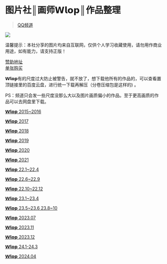 # 图片社║画师𝗪𝗹𝗼𝗽║作品整理  
> [QQ频道](https://pd.qq.com/s/5ad8gb8yg)      
  
![](https://i.postimg.cc/Wpmg8Tj9/F0-DDF8396-C06-C8422-AEA315-E92-EF95-FD1719326274710.jpg)        
  
温馨提示：本社分享的图片均来自互联网，仅供个人学习收藏使用，请勿用作商业用途，如有能力，请支持正版！

[赞助地址](https://azz.net/wlop)    
[单张购买](https://wlop.huotan.com/)    

𝗪𝗹𝗼𝗽有的尺度过大防止被警告，就不放了，想下载他所有的作品的，可以查看置顶链接里的百度云盘，进行统一下载再解压（分卷压缩包是这样的)     。

PS：频道只会发一些尺度没那么大以及图片画质偏小的作品。至于更高画质的作品可以去网盘里下载。

[𝗪𝗹𝗼𝗽 2015~2016](https://pd.qq.com/s/3rtpwpdk3)    

[𝗪𝗹𝗼𝗽 2017](https://pd.qq.com/s/26zpebzmg)    

[𝗪𝗹𝗼𝗽 2018](https://pd.qq.com/s/fvh7lcwq5)    

[𝗪𝗹𝗼𝗽 2019](https://pd.qq.com/s/172civbte)    

[𝗪𝗹𝗼𝗽 2020](https://pd.qq.com/s/4gghsk3du)    

[𝗪𝗹𝗼𝗽 2021](https://pd.qq.com/s/bzgyltjco)    

[𝗪𝗹𝗼𝗽 22.1~22.4](https://pd.qq.com/s/85xf7onad)    

[𝗪𝗹𝗼𝗽 22.6~22.9](https://pd.qq.com/s/1yv6t86av)    

[𝗪𝗹𝗼𝗽 22.10~22.12](https://pd.qq.com/s/4ssfy4v9m)    

[𝗪𝗹𝗼𝗽 23.1~23.4](https://pd.qq.com/s/esz6eromg)    

[𝗪𝗹𝗼𝗽 23.5~23.6 23.8~10](https://pd.qq.com/s/735rkmnti)    

[𝗪𝗹𝗼𝗽 2023.07](https://pd.qq.com/s/9oe6w4lmi2)    

[𝗪𝗹𝗼𝗽 2023.11](https://pd.qq.com/s/gbgyomwkp)    

[𝗪𝗹𝗼𝗽 2023.12](https://pd.qq.com/s/9vygszs2p)    

[𝗪𝗹𝗼𝗽 24.1-24.3](https://pd.qq.com/s/cj31kin9f)    

[𝗪𝗹𝗼𝗽 2024.04](https://pd.qq.com/s/gpuix2df5)    
  
